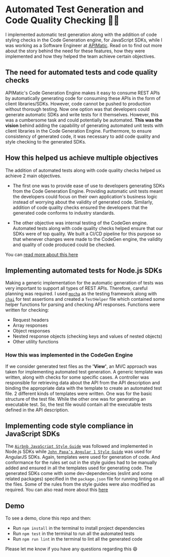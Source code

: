 # Automated Test Generation and Code Quality Checking 👩‍💻 
I implemented automatic test generation along with the addition of code styling checks in the Code Generation engine, for JavaScript SDKs, while I was working as a Software Engineer at [APIMatic](https://apimatic.io). Read on to find out more about the story behind the need for these features, how they were implemented and how they helped the team achieve certain objectives.

## The need for automated tests and code quality checks
APIMatic's Code Generation Engine makes it easy to consume REST APIs by automatically generating code for consuming these APIs in the form of client libraries/SDKs. However, code cannot be pushed to production without thorough testing.
Now one option was that developers could generate automatic SDKs and write tests for it themselves. However, this was a cumbersome task and could potentially be automated. **This was the vision** behind adding the capability of generating automated unit tests with client libraries in the Code Generation Engine. Furthermore, to ensure consistency of generated code, it was necessary to add code quality and style checking to the generated SDKs.

## How this helped us achieve multiple objectives
The addition of automated tests along with code quality checks helped us achieve 2 main objectives.
* The first one was to provide ease of use to developers generating SDKs from the Code Generation Engine. Providing automatic unit tests meant the developers could focus on their own application's business logic instead of worrying about the validity of generated code. Similarly, addition of code quality checks ensured the developers that the generated code conforms to industry standards.

* The other objective was internal testing of the CodeGen engine. Automated tests along with code quality checks helped ensure that our SDKs were of top quality. We built a CI/CD pipeline for this purpose so that whenever changes were made to the CodeGen engine, the validity and quality of code produced could be checked.

You can [read more about this here](https://blog.apimatic.io/introducing-code-standard-compliant-sdks-ee05f5c59ed4)
 
## Implementing automated tests for Node.js SDKs
Making a generic implementation for the automatic generation of tests was very important to support all types of REST APIs. Therefore, careful planning was required.
I used [`mocha`](https://mochajs.org/) as the testing framework along with [`chai`](http://www.chaijs.com/) for test assertions and created a `TestHelper` file which contained some helper functions for parsing and checking API responses. Functions were written for checking:
* Request headers
* Array responses
* Object responses
* Nested response objects (checking keys and values of nested objects)
* Other utility functions

### How this was implemented in the CodeGen Engine
If we consider generated test files as the **'View'**, an MVC approach was taken for implementing automated test generation. A generic template was written, along with checks for some specific cases. A controller was responsible for retrieving data about the API from the API description and binding the appropriate data with the template to create an automated test file.
2 different kinds of templates were written. One was for the basic structure of the test file. While the other one was for generating an executable test. So, the test file would contain all the executable tests defined in the API description.

## Implementing code style compliance in JavaScript SDKs
The [`Airbnb JavaScript Style Guide`](https://github.com/airbnb/javascript) was followed and implemented in Node.js SDKs while [`John Papa’s Angular 1 Style Guide`](https://github.com/johnpapa/angular-styleguide/blob/master/a1/README.md) was used for AngularJS SDKs. Again, templates were used for generation of code. And conformance for the rules set out in the style guides had to be manually added and ensured in all the templates used for generating code. The generated SDKs come with some dev-dependencies (eslint and some related packages) specified in the `package.json` file for running linting on all the files. Some of the rules from the style guides were also modified as required. 
You can also read more about this [here](https://blog.apimatic.io/introducing-code-standard-compliant-sdks-ee05f5c59ed4)

## Demo
To see a demo, clone this repo and then:

* Run `npm install` in the terminal to install project dependencies
* Run `npm test` in the terminal to run all the automated tests
* Run `npm run lint` in the terminal to lint all the generated code

Please let me know if you have any questions regarding this 😄
